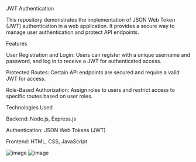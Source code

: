 JWT Authentication

This repository demonstrates the implementation of JSON Web Token (JWT) authentication in a web application. It provides a secure way to manage user authentication and protect API endpoints.

Features

User Registration and Login: Users can register with a unique username and password, and log in to receive a JWT for authenticated access.

Protected Routes: Certain API endpoints are secured and require a valid JWT for access.

Role-Based Authorization: Assign roles to users and restrict access to specific routes based on user roles.

Technologies Used

Backend: Node.js, Express.js

Authentication: JSON Web Tokens (JWT)

Frontend: HTML, CSS, JavaScript

![image](https://github.com/user-attachments/assets/a04c95fe-0dea-41ad-b168-3146c281fbb5)
![image](https://github.com/user-attachments/assets/4d630973-b8c5-4964-8af8-8640f98268af)


